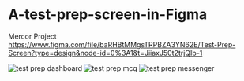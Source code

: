 # A-test-prep-screen-in-Figma
Mercor Project
https://www.figma.com/file/baRHBtMMgsTRPBZA3YN62E/Test-Prep-Screen?type=design&node-id=0%3A1&t=JiiaxJ50t2trjQIb-1

![test prep dashboard](https://github.com/bruno-noir/A-test-prep-screen-in-Figma/assets/98751013/a55f8daf-b4cb-432d-8241-897c63cde378)
![test prep mcq](https://github.com/bruno-noir/A-test-prep-screen-in-Figma/assets/98751013/45a4bebd-5b36-43c0-a879-92ac0647066f)
![test prep messenger](https://github.com/bruno-noir/A-test-prep-screen-in-Figma/assets/98751013/8ffae8f7-4f5e-47ce-be3c-e31fb8eaa51c)
